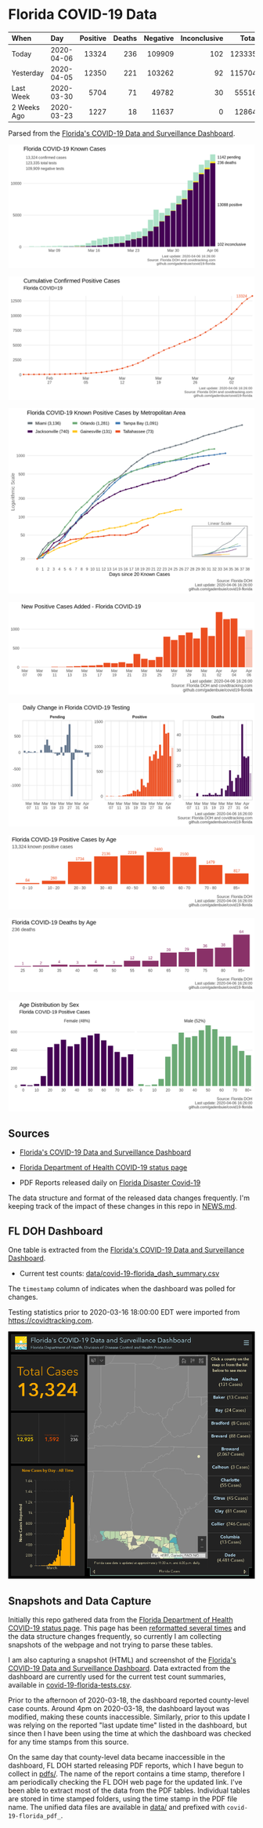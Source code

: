 
Florida COVID-19 Data
=====================

| When        | Day        |  Positive|  Deaths|  Negative|  Inconclusive|   Total|  Pending|
|:------------|:-----------|---------:|-------:|---------:|-------------:|-------:|--------:|
| Today       | 2020-04-06 |     13324|     236|    109909|           102|  123335|     1142|
| Yesterday   | 2020-04-05 |     12350|     221|    103262|            92|  115704|     1194|
| Last Week   | 2020-03-30 |      5704|      71|     49782|            30|   55516|     1186|
| 2 Weeks Ago | 2020-03-23 |      1227|      18|     11637|             0|   12864|     1101|

Parsed from the [Florida's COVID-19 Data and Surveillance Dashboard](https://fdoh.maps.arcgis.com/apps/opsdashboard/index.html#/8d0de33f260d444c852a615dc7837c86).

![](plots/covid-19-florida-testing.png)

![](plots/covid-19-florida-total-positive.png)

![](plots/covid-19-florida-county-top-6.png)

![](plots/covid-19-florida-change-new-cases.png)

![](plots/covid-19-florida-daily-test-changes.png)

![](plots/covid-19-florida-age.png)

![](plots/covid-19-florida-age-deaths.png)

![](plots/covid-19-florida-age-sex.png)

Sources
-------

-   [Florida's COVID-19 Data and Surveillance Dashboard](https://fdoh.maps.arcgis.com/apps/opsdashboard/index.html#/8d0de33f260d444c852a615dc7837c86)

-   [Florida Department of Health COVID-19 status page](http://www.floridahealth.gov/diseases-and-conditions/COVID-19/)

-   PDF Reports released daily on [Florida Disaster Covid-19](http://www.floridahealth.gov/diseases-and-conditions/COVID-19/)

The data structure and format of the released data changes frequently. I'm keeping track of the impact of these changes in this repo in [NEWS.md](NEWS.md).

FL DOH Dashboard
----------------

One table is extracted from the [Florida's COVID-19 Data and Surveillance Dashboard](https://fdoh.maps.arcgis.com/apps/opsdashboard/index.html#/8d0de33f260d444c852a615dc7837c86).

-   Current test counts: [data/covid-19-florida\_dash\_summary.csv](data/covid-19-florida_dash_summary.csv)

The `timestamp` column of indicates when the dashboard was polled for changes.

Testing statistics prior to 2020-03-16 18:00:00 EDT were imported from <https://covidtracking.com>.

![](screenshots/fodh_maps_arcgis_com__apps__opsdashboard.png)

Snapshots and Data Capture
--------------------------

Initially this repo gathered data from the [Florida Department of Health COVID-19 status page](http://www.floridahealth.gov/diseases-and-conditions/COVID-19/). This page has been [reformatted several times](screenshots/floridahealth_gov__diseases-and-conditions__COVID-19.png) and the data structure changes frequently, so currently I am collecting snapshots of the webpage and not trying to parse these tables.

I am also capturing a snapshot (HTML) and screenshot of the [Florida's COVID-19 Data and Surveillance Dashboard](https://fdoh.maps.arcgis.com/apps/opsdashboard/index.html#/8d0de33f260d444c852a615dc7837c86). Data extracted from the dashboard are currently used for the current test count summaries, available in [covid-19-florida-tests.csv](covid-19-florida-tests.csv).

Prior to the afternoon of 2020-03-18, the dashboard reported county-level case counts. Around 4pm on 2020-03-18, the dashboard layout was modified, making these counts inaccessible. Similarly, prior to this update I was relying on the reported "last update time" listed in the dashboard, but since then I have been using the time at which the dashboard was checked for any time stamps from this source.

On the same day that county-level data became inaccessible in the dashboard, FL DOH started releasing PDF reports, which I have begun to collect in [pdfs/](pdfs/). The name of the report contains a time stamp, therefore I am periodically checking the FL DOH web page for the updated link. I've been able to extract most of the data from the PDF tables. Individual tables are stored in time stamped folders, using the time stamp in the PDF file name. The unified data files are available in [data/](data/) and prefixed with `covid-19-florida_pdf_`.
